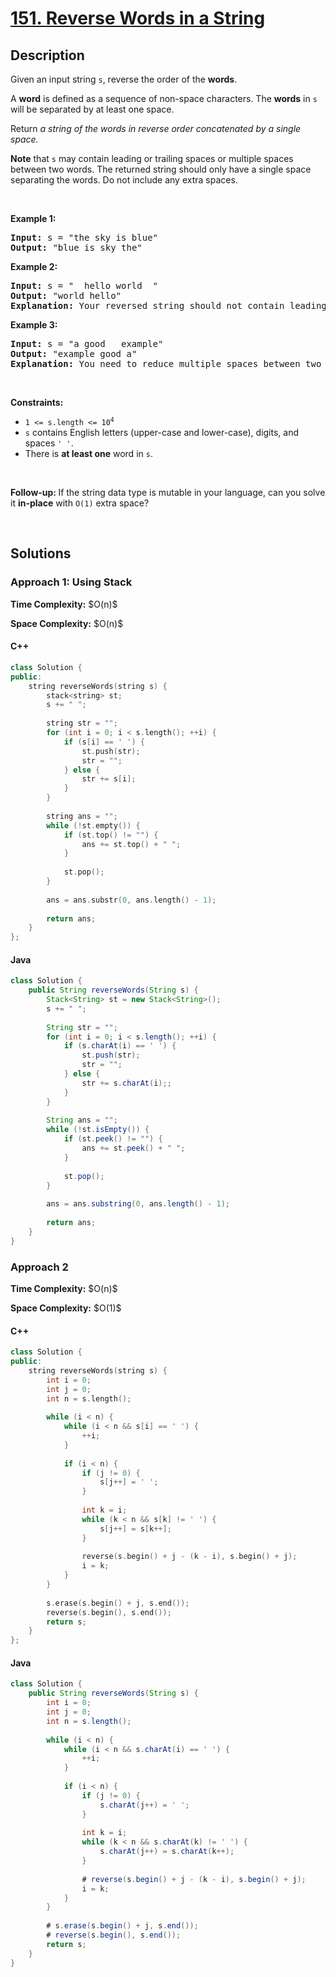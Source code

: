# [151. Reverse Words in a String](https://leetcode.com/problems/reverse-words-in-a-string)

## Description

<p>Given an input string <code>s</code>, reverse the order of the <strong>words</strong>.</p>

<p>A <strong>word</strong> is defined as a sequence of non-space characters. The <strong>words</strong> in <code>s</code> will be separated by at least one space.</p>

<p>Return <em>a string of the words in reverse order concatenated by a single space.</em></p>

<p><b>Note</b> that <code>s</code> may contain leading or trailing spaces or multiple spaces between two words. The returned string should only have a single space separating the words. Do not include any extra spaces.</p>

<p>&nbsp;</p>
<p><strong class="example">Example 1:</strong></p>

<pre>
<strong>Input:</strong> s = &quot;the sky is blue&quot;
<strong>Output:</strong> &quot;blue is sky the&quot;
</pre>

<p><strong class="example">Example 2:</strong></p>

<pre>
<strong>Input:</strong> s = &quot;  hello world  &quot;
<strong>Output:</strong> &quot;world hello&quot;
<strong>Explanation:</strong> Your reversed string should not contain leading or trailing spaces.
</pre>

<p><strong class="example">Example 3:</strong></p>

<pre>
<strong>Input:</strong> s = &quot;a good   example&quot;
<strong>Output:</strong> &quot;example good a&quot;
<strong>Explanation:</strong> You need to reduce multiple spaces between two words to a single space in the reversed string.
</pre>

<p>&nbsp;</p>
<p><strong>Constraints:</strong></p>

<ul>
    <li><code>1 &lt;= s.length &lt;= 10<sup>4</sup></code></li>
    <li><code>s</code> contains English letters (upper-case and lower-case), digits, and spaces <code>&#39; &#39;</code>.</li>
    <li>There is <strong>at least one</strong> word in <code>s</code>.</li>
</ul>

<p>&nbsp;</p>
<p><b data-stringify-type="bold">Follow-up:&nbsp;</b>If the string data type is mutable in your language, can&nbsp;you solve it&nbsp;<b data-stringify-type="bold">in-place</b>&nbsp;with&nbsp;<code data-stringify-type="code">O(1)</code>&nbsp;extra space?</p>
<p>&nbsp;</p>

## Solutions

### **Approach 1: Using Stack**

<p><strong>Time Complexity:</strong> $O(n)$</p>
<p><strong>Space Complexity:</strong> $O(n)$</p>

<!-- tabs:start -->

#### C++

```cpp
class Solution {
public:
    string reverseWords(string s) {
        stack<string> st;
        s += " ";
        
        string str = "";
        for (int i = 0; i < s.length(); ++i) {
            if (s[i] == ' ') {
                st.push(str);
                str = "";
            } else {
                str += s[i];
            }
        }
        
        string ans = "";
        while (!st.empty()) {
            if (st.top() != "") {
                ans += st.top() + " ";
            }
            
            st.pop();
        }
        
        ans = ans.substr(0, ans.length() - 1);
        
        return ans;
    }
};
```

#### Java

```java
class Solution {
    public String reverseWords(String s) {
        Stack<String> st = new Stack<String>();
        s += " ";
        
        String str = "";
        for (int i = 0; i < s.length(); ++i) {
            if (s.charAt(i) == ' ') {
                st.push(str);
                str = "";
            } else {
                str += s.charAt(i);;
            }
        }
        
        String ans = "";
        while (!st.isEmpty()) {
            if (st.peek() != "") {
                ans += st.peek() + " ";
            }
            
            st.pop();
        }
        
        ans = ans.substring(0, ans.length() - 1);
        
        return ans;
    }
}
```

<!-- tabs:end -->

### **Approach 2**

<p><strong>Time Complexity:</strong> $O(n)$</p>
<p><strong>Space Complexity:</strong> $O(1)$</p>

<!-- tabs:start -->

#### C++

```cpp
class Solution {
public:
    string reverseWords(string s) {
        int i = 0;
        int j = 0;
        int n = s.length();
        
        while (i < n) {
            while (i < n && s[i] == ' ') {
                ++i;
            }
            
            if (i < n) {
                if (j != 0) {
                    s[j++] = ' ';
                }
                
                int k = i;
                while (k < n && s[k] != ' ') {
                    s[j++] = s[k++];
                }
                
                reverse(s.begin() + j - (k - i), s.begin() + j);
                i = k;
            }
        }
        
        s.erase(s.begin() + j, s.end());
        reverse(s.begin(), s.end());
        return s;
    }
};
```

#### Java

```java
class Solution {
    public String reverseWords(String s) {
        int i = 0;
        int j = 0;
        int n = s.length();
        
        while (i < n) {
            while (i < n && s.charAt(i) == ' ') {
                ++i;
            }
            
            if (i < n) {
                if (j != 0) {
                    s.charAt(j++) = ' ';
                }
                
                int k = i;
                while (k < n && s.charAt(k) != ' ') {
                    s.charAt(j++) = s.charAt(k++);
                }
                
                # reverse(s.begin() + j - (k - i), s.begin() + j);
                i = k;
            }
        }
        
        # s.erase(s.begin() + j, s.end());
        # reverse(s.begin(), s.end());
        return s;
    }
}
```

<!-- tabs:end -->